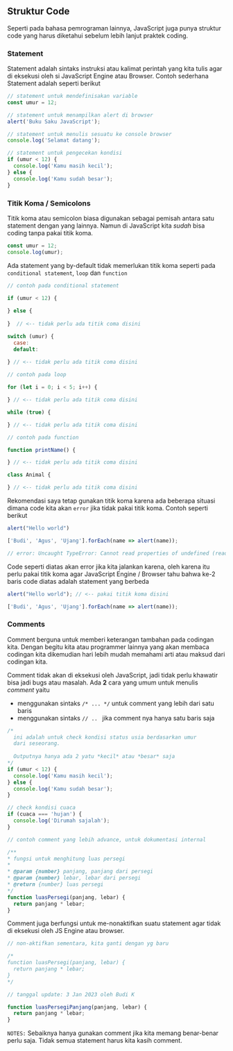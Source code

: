 ## Struktur Code

Seperti pada bahasa pemrograman lainnya, JavaScript juga punya struktur code yang harus diketahui sebelum lebih lanjut praktek coding. 

### Statement

Statement adalah sintaks instruksi atau kalimat perintah yang kita tulis agar di eksekusi oleh si JavaScript Engine atau Browser. Contoh sederhana Statement adalah seperti berikut

```javascript
// statement untuk mendefinisakan variable
const umur = 12;
```

```javascript
// statement untuk menampilkan alert di browser
alert('Buku Saku JavaScript');
```

```javascript
// statement untuk menulis sesuatu ke console browser
console.log('Selamat datang');
```

```javascript
// statement untuk pengecekan kondisi
if (umur < 12) {
  console.log('Kamu masih kecil');
} else {
  console.log('Kamu sudah besar');
}
```

### Titik Koma / Semicolons

Titik koma atau semicolon biasa digunakan sebagai pemisah antara satu statement dengan yang lainnya. Namun di JavaScript kita _sudah_ bisa coding tanpa pakai titik koma. 

```javascript
const umur = 12;
console.log(umur);
```
Ada statement yang by-default tidak memerlukan titik koma seperti pada ```conditional statement```, ```loop``` dan ```function``` 

```javascript
// contoh pada conditional statement

if (umur < 12) {
  
} else {
  
}  // <-- tidak perlu ada titik coma disini

switch (umur) {
  case:
  default:
     
} // <-- tidak perlu ada titik coma disini
```

```javascript
// contoh pada loop

for (let i = 0; i < 5; i++) {

} // <-- tidak perlu ada titik coma disini

while (true) {

} // <-- tidak perlu ada titik coma disini

```

```javascript
// contoh pada function

function printName() {

} // <-- tidak perlu ada titik coma disini

class Animal {

} // <-- tidak perlu ada titik coma disini

```

Rekomendasi saya tetap gunakan titik koma karena ada beberapa situasi dimana code kita akan ```error``` jika tidak pakai titik koma. Contoh seperti berikut

```javascript
alert("Hello world")

['Budi', 'Agus', 'Ujang'].forEach(name => alert(name));  

// error: Uncaught TypeError: Cannot read properties of undefined (reading '2')
```
Code seperti diatas akan error jika kita jalankan karena, oleh karena itu perlu pakai titik koma agar JavaScript Engine / Browser tahu bahwa ke-2 baris code diatas adalah statement yang berbeda


```javascript
alert("Hello world"); // <-- pakai titik koma disini

['Budi', 'Agus', 'Ujang'].forEach(name => alert(name)); 

```

### Comments

Comment berguna untuk memberi keterangan tambahan pada codingan kita. Dengan begitu kita atau programmer lainnya yang akan membaca codingan kita dikemudian hari lebih mudah memahami arti atau maksud dari codingan kita.

Comment tidak akan di eksekusi oleh JavaScript, jadi tidak perlu khawatir bisa jadi bugs atau masalah. Ada **2** cara yang umum untuk menulis _comment_ yaitu 

* menggunakan sintaks ```/* ... */``` untuk comment yang lebih dari satu baris
* menggunakan sintaks ```// .. ``` jika comment nya hanya satu baris saja

```javascript
/*
  ini adalah untuk check kondisi status usia berdasarkan umur
  dari seseorang.
    
  Outputnya hanya ada 2 yatu *kecil* atau *besar* saja
*/
if (umur < 12) {
  console.log('Kamu masih kecil');
} else {
  console.log('Kamu sudah besar');
}

// check kondisi cuaca
if (cuaca === 'hujan') {
  console.log('Dirumah sajalah');
}

// contoh comment yang lebih advance, untuk dokumentasi internal

/**
* fungsi untuk menghitung luas persegi
* 
* @param {number} panjang, panjang dari persegi
* @param {number} lebar, lebar dari persegi
* @return {number} luas persegi
*/
function luasPersegi(panjang, lebar) {
  return panjang * lebar;
}
```

Comment juga berfungsi untuk me-nonaktifkan suatu statement agar tidak di eksekusi oleh JS Engine atau browser.

```javascript
// non-aktifkan sementara, kita ganti dengan yg baru

/*
function luasPersegi(panjang, lebar) {
  return panjang * lebar;
}
*/

// tanggal update: 3 Jan 2023 oleh Budi K

function luasPersegiPanjang(panjang, lebar) {
  return panjang * lebar;
}
```

```NOTES:``` Sebaiknya hanya gunakan comment jika kita memang benar-benar perlu saja. Tidak semua statement harus kita kasih comment.